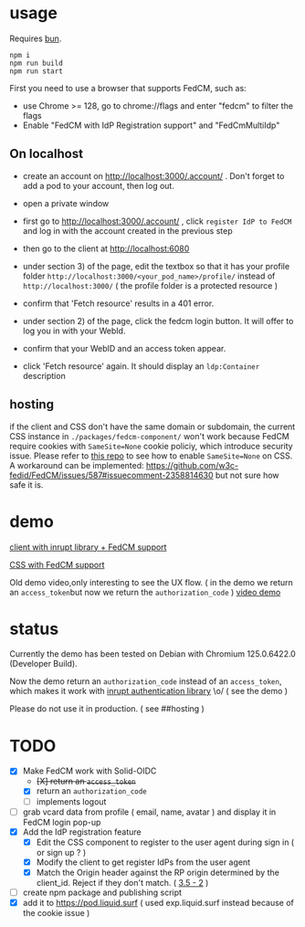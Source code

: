 

# usage
Requires [bun](https://bun.sh/docs/installation).
```
npm i
npm run build
npm run start
```

First you need to use a browser that supports FedCM, such as:
* use Chrome >= 128, go to chrome://flags and enter "fedcm" to filter the flags
* Enable "FedCM with IdP Registration support" and "FedCmMultiIdp"

## On localhost

 - create an account on [http://localhost:3000/.account/](http://localhost:3000/.account/) . Don't forget to add a pod to your account, then log out.

 - open a private window
 - first go to [http://localhost:3000/.account/](http://localhost:3000/.account/) , click `register IdP to FedCM`  and log in with the account created in the previous step
 - then go to the client at [http://localhost:6080](http://localhost:6080)
 - under section 3) of the page, edit the textbox so that it has your profile folder `http://localhost:3000/<your_pod_name>/profile/` instead of `http://localhost:3000/` ( the profile folder is a protected resource )
 - confirm that 'Fetch resource' results in a 401 error.
 - under section 2) of the page, click the fedcm login button. It will offer to log you in with your WebId.
 - confirm that your WebID and an access token appear.
 - click 'Fetch resource' again. It should display an `ldp:Container` description

## hosting

if the client and CSS don't have the same domain or subdomain, the current CSS instance in `./packages/fedcm-component/` won't work because FedCM require cookies with `SameSite=None` cookie policiy, which introduce security issue. 
Please refer to [this repo](https://github.com/thhck/fedcm-css-exp) to see how to enable `SameSite=None` on CSS. 
A workaround can be implemented: https://github.com/w3c-fedid/FedCM/issues/587#issuecomment-2358814630 but not sure how safe it is.   

# demo

[client with inrupt library + FedCM support ](https://fedcm-client.liquid.surf/)

[CSS with FedCM support](https://fedcm-server.liquid.surf/)

Old demo video,only interesting to see the UX flow. ( in the demo we return an `access_token`but now we return the `authorization_code`  )
[video demo](./demo_video/demo_2.mp4)

# status

Currently the demo has been tested on Debian with Chromium 125.0.6422.0 (Developer Build).

Now the demo return an `authorization_code` instead of an `access_token`, which makes it work with [inrupt authentication library](https://github.com/inrupt/solid-client-authn-js) \o/ ( see the demo ) 

Please do not use it in production. ( see ##hosting )

# TODO

 - [X] Make FedCM work with Solid-OIDC
   - ~~[X] return an `access_token`~~
   - [X] return an `authorization_code`
   - [ ] implements logout
 - [ ] grab vcard data from profile ( email, name, avatar ) and display it in FedCM login pop-up
 - [X] Add the IdP registration feature
   - [X] Edit the CSS component to register to the user agent during sign in ( or sign up ? )
   - [X] Modify the client to get register IdPs from the user agent
   - [X] Match the Origin header against the RP origin determined by the client_id. Reject if they don't match. ( [3.5 - 2](https://fedidcg.github.io/FedCM/#idp-api-id-assertion-endpoint) )
 - [ ] create npm package and publishing script
 - [X] add it to https://pod.liquid.surf ( used exp.liquid.surf instead because of the cookie issue )
